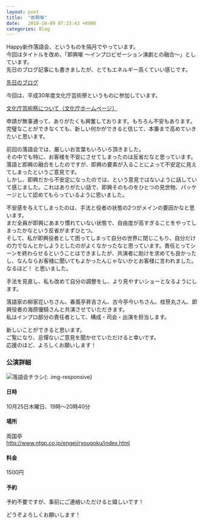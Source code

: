 ```yaml
---
layout: post
title:  "即興噺"
date:   2018-10-09 07:33:43 +0900
categories: Blog
---
```


Happy新作落語会、というものを隔月でやっています。  
今回はタイトルを改め、「即興噺 〜インプロビゼーション演劇との融合〜」としています。  
先日のブログ記事にも書きましたが、とてもエネルギー高くていい感じです。

[先日のブログ](https://naoshigenakanoyaze.github.io/blog/2018/10/07/improvTraining/)　

今回は、平成30年度文化庁芸術祭というものに参加しています。

[文化庁芸術祭について（文化庁ホームページ）](http://www.bunka.go.jp/seisaku/geijutsubunka/jutenshien/geijutsusai/)

申請が無事通って、ありがたくも興奮しております。もちろん不安もあります。  
完璧なことができなくても、新しい何かができると信じて、本番まで高めていきたいと思います。 

前回の落語会では、厳しいお言葉もいろいろ頂きました。  
その中でも特に、お客様を不安にさせてしまったのは反省だなと思っています。  
落語と即興の融合をしたのですが、即興の要素が入ることによって不安定に見えてしまったというご意見です。  
しかし、即興だから不安定になったのでは、という意見ではないように話していて感じました。これはありがたい話で、即興そのものをひとつの見世物、パッケージとして認めてもらっているように思いました。

不安感を与えてしまったのは、手法と役者の状態の2つがメインの要因かなと思います。  
まだ全員が即興にあまり慣れていない状態で、自由度が高すぎることをやってしまったかなという反省がまずひとつ。  
そして、私が即興役者として困ってしまって自分の世界に閉じこもり、自分だけの力でなんとかしようとしたのがよくなかったなと思っています。責任とってシーンを終わらせるということはできましたが、共演者に助けを求めても良かったし、なんならお客様に聞いてもよかったんじゃないかとお客様に言われました。なるほど！ と思いました。

手法を見直し、私も改めて自分の調整をし、より見やすいショーとなるようにします。

落語家の柳家花いちさん、春風亭昇吉さん、古今亭今いちさん、桂笹丸さん、即興役者の海原優騎さんと共演させていただきます。  
私はインプロ部分の責任者として、構成・司会・出演を担当します。

新しいことができると思います。  
ご覧になり、忌憚ないご意見を聞かせていただけると幸いです。  
応援のほど、よろしくお願いします！  


### 公演詳細
  
![落語会チラシ]({{site.baseurl}}/img/20181007_01_flyer.png){: .img-responsive}

#### 日時  
10月25日木曜日、19時〜20時40分  

#### 場所  
両国亭  
http://www.ntgp.co.jp/engei/ryougoku/index.html


#### 料金  
1500円   
  
#### 予約  
予約不要ですが、事前にご連絡いただけると嬉しいです！



どうぞよろしくお願いします！


